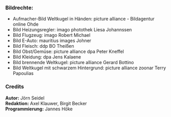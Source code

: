 ### Bildrechte:

- Aufmacher-Bild Weltkugel in Händen: picture alliance - Bildagentur online Ohde
- Bild Heizungsregler: imago photothek Liesa Johannssen
- Bild Flugzeug: imago Robert Michael
- Bild E-Auto: mauritius images Johner
- Bild Fleisch: ddp BO Theißen
- Bild Obst/Gemüse: picture alliance dpa Peter Kneffel
- Bild Kleidung: dpa Jens Kalaene
- Bild brennende Weltkugel: picture alliance Gerard Bottino
- Bild Weltkugel mit schwarzem Hintergrund: picture alliance zoonar Terry Papoulias


### Credits

**Autor:** Jörn Seidel <br/>
**Redaktion:** Axel Klauwer, Birgit Becker <br/>
**Programmierung:** Jannes Höke
